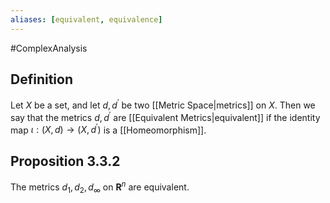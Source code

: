 ```yaml
---
aliases: [equivalent, equivalence]
---
```

#ComplexAnalysis 
## Definition
Let $X$ be a set, and let $d, d^{\prime}$ be two [[Metric Space|metrics]] on $X$. Then we say that the metrics $d, d^{\prime}$ are [[Equivalent Metrics|equivalent]] if the identity map $\iota:(X, d) \rightarrow\left(X, d^{\prime}\right)$ is a [[Homeomorphism]].

## Proposition 3.3.2
The metrics $d_{1}, d_{2}, d_{\infty}$ on $\mathbf{R}^{n}$ are equivalent.